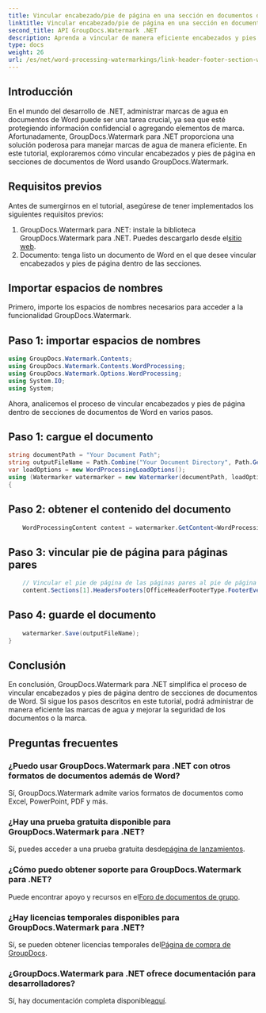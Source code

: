 ```yaml
---
title: Vincular encabezado/pie de página en una sección en documentos de Word
linktitle: Vincular encabezado/pie de página en una sección en documentos de Word
second_title: API GroupDocs.Watermark .NET
description: Aprenda a vincular de manera eficiente encabezados y pies de página dentro de secciones de documentos de Word usando GroupDocs.Watermark para .NET. Gestión documental y seguridad.
type: docs
weight: 26
url: /es/net/word-processing-watermarkings/link-header-footer-section-word-docs/
---
```

## Introducción
En el mundo del desarrollo de .NET, administrar marcas de agua en documentos de Word puede ser una tarea crucial, ya sea que esté protegiendo información confidencial o agregando elementos de marca. Afortunadamente, GroupDocs.Watermark para .NET proporciona una solución poderosa para manejar marcas de agua de manera eficiente. En este tutorial, exploraremos cómo vincular encabezados y pies de página en secciones de documentos de Word usando GroupDocs.Watermark.
## Requisitos previos
Antes de sumergirnos en el tutorial, asegúrese de tener implementados los siguientes requisitos previos:
1. GroupDocs.Watermark para .NET: instale la biblioteca GroupDocs.Watermark para .NET. Puedes descargarlo desde el[sitio web](https://releases.groupdocs.com/Watermark/net/).
2. Documento: tenga listo un documento de Word en el que desee vincular encabezados y pies de página dentro de las secciones.

## Importar espacios de nombres
Primero, importe los espacios de nombres necesarios para acceder a la funcionalidad GroupDocs.Watermark.
## Paso 1: importar espacios de nombres
```csharp
using GroupDocs.Watermark.Contents;
using GroupDocs.Watermark.Contents.WordProcessing;
using GroupDocs.Watermark.Options.WordProcessing;
using System.IO;
using System;
```
Ahora, analicemos el proceso de vincular encabezados y pies de página dentro de secciones de documentos de Word en varios pasos.
## Paso 1: cargue el documento
```csharp
string documentPath = "Your Document Path";
string outputFileName = Path.Combine("Your Document Directory", Path.GetFileName(documentPath));
var loadOptions = new WordProcessingLoadOptions();
using (Watermarker watermarker = new Watermarker(documentPath, loadOptions))
{
```
## Paso 2: obtener el contenido del documento
```csharp
    WordProcessingContent content = watermarker.GetContent<WordProcessingContent>();
```
## Paso 3: vincular pie de página para páginas pares
```csharp
    // Vincular el pie de página de las páginas pares al pie de página correspondiente en la sección anterior
    content.Sections[1].HeadersFooters[OfficeHeaderFooterType.FooterEven].IsLinkedToPrevious = true;
```
## Paso 4: guarde el documento
```csharp
    watermarker.Save(outputFileName);
}
```

## Conclusión
En conclusión, GroupDocs.Watermark para .NET simplifica el proceso de vincular encabezados y pies de página dentro de secciones de documentos de Word. Si sigue los pasos descritos en este tutorial, podrá administrar de manera eficiente las marcas de agua y mejorar la seguridad de los documentos o la marca.
## Preguntas frecuentes
### ¿Puedo usar GroupDocs.Watermark para .NET con otros formatos de documentos además de Word?
Sí, GroupDocs.Watermark admite varios formatos de documentos como Excel, PowerPoint, PDF y más.
### ¿Hay una prueba gratuita disponible para GroupDocs.Watermark para .NET?
Sí, puedes acceder a una prueba gratuita desde[página de lanzamientos](https://releases.groupdocs.com/).
### ¿Cómo puedo obtener soporte para GroupDocs.Watermark para .NET?
 Puede encontrar apoyo y recursos en el[Foro de documentos de grupo](https://forum.groupdocs.com/c/watermark/19).
### ¿Hay licencias temporales disponibles para GroupDocs.Watermark para .NET?
 Sí, se pueden obtener licencias temporales del[Página de compra de GroupDocs](https://purchase.groupdocs.com/temporary-license/).
### ¿GroupDocs.Watermark para .NET ofrece documentación para desarrolladores?
 Sí, hay documentación completa disponible[aquí](https://reference.groupdocs.com/Watermark/net/).